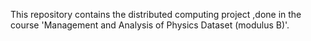 This repository contains the distributed computing project ,done in the course 'Management and Analysis of Physics Dataset (modulus B)'.
